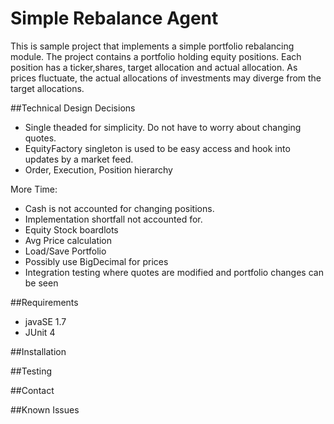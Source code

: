 # Simple Rebalance Agent
This is sample project that implements a simple portfolio rebalancing module. 
The project contains a portfolio holding equity positions. Each position has a ticker,shares, target allocation and actual allocation. As prices fluctuate, the actual allocations of investments may diverge from the target allocations.

##Technical Design Decisions
* Single theaded for simplicity. Do not have to worry about changing quotes.
* EquityFactory singleton is used to be easy access and hook into updates by a market feed.
* Order, Execution, Position hierarchy

More Time:
* Cash is not accounted for changing positions.
* Implementation shortfall not accounted for.
* Equity Stock boardlots
* Avg Price calculation
* Load/Save Portfolio
* Possibly use BigDecimal for prices
* Integration testing where quotes are modified and portfolio changes can be seen

##Requirements
* javaSE 1.7
* JUnit 4

##Installation

##Testing

##Contact

##Known Issues

